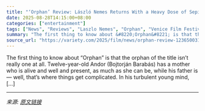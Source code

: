 ```yaml
---
title: "‘Orphan’ Review: László Nemes Returns With a Heavy Dose of Sepia-Tinted Childhood Torment"
date: 2025-08-28T14:15:00+08:00
categories: ["entertainment"]
tags: ["News", "Reviews", "Laszlo Nemes", "Orphan", "Venice Film Festival"]
summary: "The first thing to know about &#8220;Orphan&#8221; is that the orphan of the title isn&#8217;t really one at all. Twelve-year-old Andor (Bojtorján Barabás) has a mother who is alive and well and prese"
source_url: "https://variety.com/2025/film/news/orphan-review-1236500319/"
---
```


The first thing to know about &#8220;Orphan&#8221; is that the orphan of the title isn&#8217;t really one at all. Twelve-year-old Andor (Bojtorján Barabás) has a mother who is alive and well and present, as much as she can be, while his father is — well, that&#8217;s where things get complicated. In his turbulent young mind, [&#8230;]

---

*来源: [原文链接](https://variety.com/2025/film/news/orphan-review-1236500319/)*
